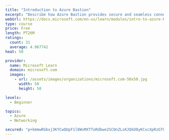 ```yaml
---
title: "Introduction to Azure Bastion"
excerpt: "Describe how Azure Bastion provides secure and seamless connectivity to your VMs directly in the Azure portal. Determine whether Azure Bastion can replace your administrative jump boxes."
webUrl: https://docs.microsoft.com/en-us/learn/modules/intro-to-azure-bastion/
type: course
price: Free
length: PT26M
ratings:
  count: 31
  average: 4.967742
heat: 50

provider:
  name: Microsoft Learn
  domain: microsoft.com
  images:
    - url: /assets/images/organizations/microsoft.com-50x50.jpg
      width: 50
      height: 50

levels:
  - Beginner

topics:
  - Azure
  - Networking

secured: "p+kmmwRGbxj3KYCwQUpF1l8WvMXTfoRdbwe2SCOnZLsKJQkO8yKCxcXpRzGT0y13PwHoQpQ6aJOdGu8iBQjJLKwjYyXwtSTZ/2OOWJm2n+REG2O1goKsXpYGdDK2PTI3n2ki9m/eLfm1XBPXRk2Yz8XS3Q8aYHAsukAWx+229xqL7qmDHRG7YiVSV4MYSenNwUhXLa8gvTQ/7lhUQO/eEXB1W7A5pNbkguwAgZLwbuNiJKRdZdyU5KApayQF6MWntjaK7O3BYoLyXg9DcB5oPVibUM4BGdSpv/hiV0Ad1NVTYuNGVtvJpgQYPjgC5GVH3C+Op4a2fhw5hhxqQy7AvyZnDsOFgrSRJW5MkJHr2M+Yg/XCvuQ/GLxdtQODdHMnsA5WtQXdfwNxjBntzSADjkPxJ2LzeaAQu9pfpigWJ3I=;dgeZ35u3ue6tTfANo94Ppg=="
---
```



